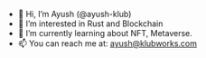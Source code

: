 - 👋 Hi, I’m Ayush (@ayush-klub)
- 👀 I’m interested in Rust and Blockchain
- 🌱 I’m currently learning about NFT, Metaverse.
- 📫 You can reach me at: ayush@klubworks.com
